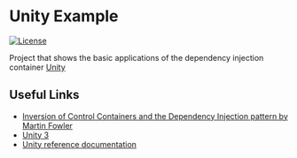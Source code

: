 # Unity Example
[![License](https://img.shields.io/badge/license-Apache%20License%202.0-blue.svg)](https://github.com/dfensgmbh/biz.dfch.CS.Unity.Example/blob/master/LICENSE)

Project that shows the basic applications of the dependency injection container [Unity](https://msdn.microsoft.com/en-us/library/dn170416.aspx)


## Useful Links

* [Inversion of Control Containers and the Dependency Injection pattern by Martin Fowler](http://www.martinfowler.com/articles/injection.html)
* [Unity 3](https://msdn.microsoft.com/en-us/library/dn170416.aspx)
* [Unity reference documentation](https://msdn.microsoft.com/en-us/library/dn507453(v=pandp.30).aspx)
